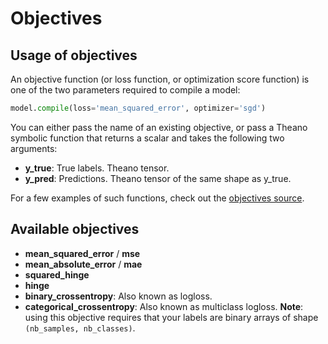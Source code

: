# Objectives

## Usage of objectives

An objective function (or loss function, or optimization score function) is one of the two parameters required to compile a model:

```python
model.compile(loss='mean_squared_error', optimizer='sgd')
```

You can either pass the name of an existing objective, or pass a Theano symbolic function that returns a scalar and takes the following two arguments:

- __y_true__: True labels. Theano tensor.
- __y_pred__: Predictions. Theano tensor of the same shape as y_true.

For a few examples of such functions, check out the [objectives source](https://github.com/fchollet/keras/blob/master/keras/objectives.py).

## Available objectives

- __mean_squared_error__ / __mse__
- __mean_absolute_error__ / __mae__
- __squared_hinge__
- __hinge__
- __binary_crossentropy__: Also known as logloss. 
- __categorical_crossentropy__: Also known as multiclass logloss. __Note__: using this objective requires that your labels are binary arrays of shape `(nb_samples, nb_classes)`.